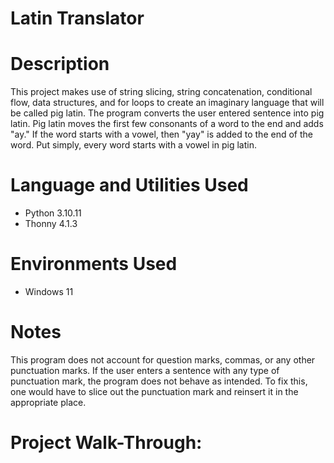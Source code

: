 # Latin Translator


# Description 
This project makes use of string slicing, string concatenation, conditional flow, data structures, and for loops to create an imaginary language that will be called pig latin. The program converts the user entered sentence into pig latin. Pig latin moves the first few consonants of a word to the end and adds "ay." If the word starts with a vowel, then "yay" is added to the end of the word. Put simply, every word starts with a vowel in pig latin.


# Language and Utilities Used

- Python 3.10.11
- Thonny 4.1.3

# Environments Used 

- Windows 11


# Notes
This program does not account for question marks, commas, or any other punctuation marks. If the user enters a sentence with any type of punctuation mark, the program does not behave as intended. To fix this, one would have to slice out the punctuation mark and reinsert it in the appropriate place. 


# Project Walk-Through:


<p align="left">


